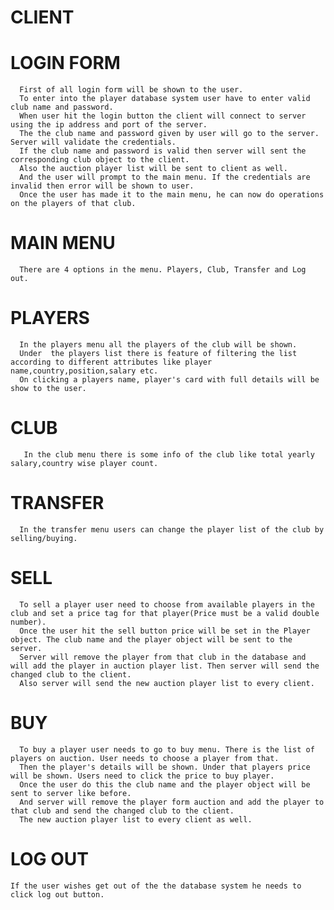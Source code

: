 # CLIENT
# LOGIN FORM
      First of all login form will be shown to the user.
      To enter into the player database system user have to enter valid club name and password.
      When user hit the login button the client will connect to server using the ip address and port of the server.
      The the club name and password given by user will go to the server. Server will validate the credentials.
      If the club name and password is valid then server will sent the corresponding club object to the client.
      Also the auction player list will be sent to client as well.
      And the user will prompt to the main menu. If the credentials are invalid then error will be shown to user.
      Once the user has made it to the main menu, he can now do operations on the players of that club.

# MAIN MENU  
      There are 4 options in the menu. Players, Club, Transfer and Log out.

# PLAYERS
      In the players menu all the players of the club will be shown.
      Under  the players list there is feature of filtering the list according to different attributes like player name,country,position,salary etc.
      On clicking a players name, player's card with full details will be show to the user.

# CLUB
       In the club menu there is some info of the club like total yearly salary,country wise player count.

# TRANSFER
      In the transfer menu users can change the player list of the club by selling/buying.
      
# SELL
      To sell a player user need to choose from available players in the club and set a price tag for that player(Price must be a valid double number).
      Once the user hit the sell button price will be set in the Player object. The club name and the player object will be sent to the server.
      Server will remove the player from that club in the database and will add the player in auction player list. Then server will send the changed club to the client.
      Also server will send the new auction player list to every client.
# BUY
      To buy a player user needs to go to buy menu. There is the list of players on auction. User needs to choose a player from that.
      Then the player's details will be shown. Under that players price will be shown. Users need to click the price to buy player.
      Once the user do this the club name and the player object will be sent to server like before.
      And server will remove the player form auction and add the player to that club and send the changed club to the client.
      The new auction player list to every client as well.

# LOG OUT
    If the user wishes get out of the the database system he needs to click log out button.